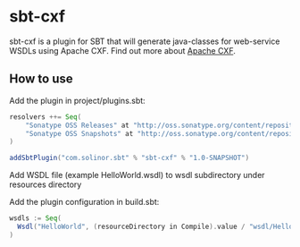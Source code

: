 sbt-cxf
========

sbt-cxf is a plugin for SBT that will generate java-classes for web-service WSDLs using Apache CXF. Find out more about [Apache CXF](http://cxf.apache.org/).

## How to use

Add the plugin in project/plugins.sbt:
```scala
resolvers ++= Seq(
	"Sonatype OSS Releases" at "http://oss.sonatype.org/content/repositories/releases/",
	"Sonatype OSS Snapshots" at "http://oss.sonatype.org/content/repositories/snapshots/"
)

addSbtPlugin("com.solinor.sbt" % "sbt-cxf" % "1.0-SNAPSHOT")
```

Add WSDL file (example HelloWorld.wsdl) to wsdl subdirectory under resources directory

Add the plugin configuration in build.sbt:
```scala
wsdls := Seq(
  Wsdl("HelloWorld", (resourceDirectory in Compile).value / "wsdl/HelloWorld.wsdl", Nil) // Example
)
```

